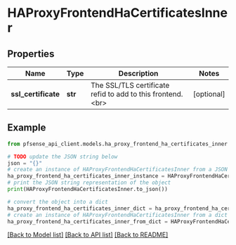 # HAProxyFrontendHaCertificatesInner


## Properties

Name | Type | Description | Notes
------------ | ------------- | ------------- | -------------
**ssl_certificate** | **str** | The SSL/TLS certificate refid to add to this frontend.&lt;br&gt; | [optional] 

## Example

```python
from pfsense_api_client.models.ha_proxy_frontend_ha_certificates_inner import HAProxyFrontendHaCertificatesInner

# TODO update the JSON string below
json = "{}"
# create an instance of HAProxyFrontendHaCertificatesInner from a JSON string
ha_proxy_frontend_ha_certificates_inner_instance = HAProxyFrontendHaCertificatesInner.from_json(json)
# print the JSON string representation of the object
print(HAProxyFrontendHaCertificatesInner.to_json())

# convert the object into a dict
ha_proxy_frontend_ha_certificates_inner_dict = ha_proxy_frontend_ha_certificates_inner_instance.to_dict()
# create an instance of HAProxyFrontendHaCertificatesInner from a dict
ha_proxy_frontend_ha_certificates_inner_from_dict = HAProxyFrontendHaCertificatesInner.from_dict(ha_proxy_frontend_ha_certificates_inner_dict)
```
[[Back to Model list]](../README.md#documentation-for-models) [[Back to API list]](../README.md#documentation-for-api-endpoints) [[Back to README]](../README.md)


